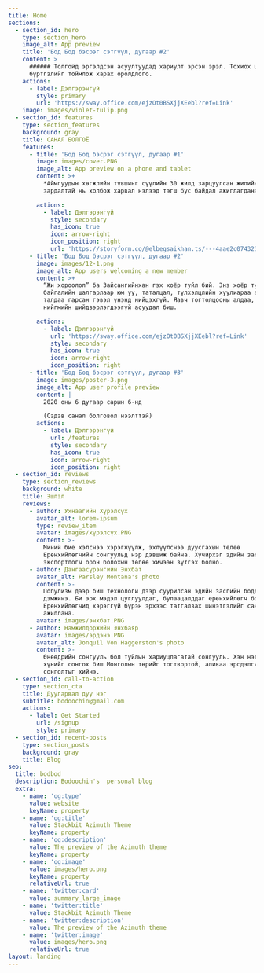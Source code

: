 ```yaml
---
title: Home
sections:
  - section_id: hero
    type: section_hero
    image_alt: App preview
    title: 'Бод Бод бэсрэг сэтгүүл, дугаар #2'
    content: >
      ###### Толгойд эргэлдсэн асуултуудад хариулт эрсэн эрэл. Тохиох цагийн
      бүртгэлийг тоймлож харах оролдлого.
    actions:
      - label: Дэлгэрэнгүй
        style: primary
        url: 'https://sway.office.com/ejzOt0BSXjjXEebl?ref=Link'
    image: images/violet-tulip.png
  - section_id: features
    type: section_features
    background: gray
    title: САНАЛ БОЛГОЁ
    features:
      - title: 'Бод Бод бэсрэг сэтгүүл, дугаар #1'
        image: images/cover.PNG
        image_alt: App preview on a phone and tablet
        content: >+
          *Аймгуудын хөгжлийн түвшинг сүүлийн 30 жилд зарцуулсан жилийн дундаж
          зардалтай нь холбож харвал нэлээд тэгш бус байдал ажиглагдана.*

        actions:
          - label: Дэлгэрэнгүй
            style: secondary
            has_icon: true
            icon: arrow-right
            icon_position: right
            url: 'https://storyform.co/@elbegsaikhan.ts/---4aae2c074323'
      - title: 'Бод Бод бэсрэг сэтгүүл, дугаар #2'
        image: images/12-1.png
        image_alt: App users welcoming a new member
        content: >+
          “Жи хороолол” ба Зайсангийнхан гэх хоёр туйл бий. Энэ хоёр туйл
          байгалийн шалгарлаар юм уу, таталцал, түлхэлцлийн хуулиараа ар, өвөр
          талдаа гарсан гэвэл үнэнд нийцэхгүй. Яавч тогтолцооны алдаа, ардчилсан
          нийгмийн шийдвэрлэгдээгүй асуудал биш.

        actions:
          - label: Дэлгэрэнгүй
            url: 'https://sway.office.com/ejzOt0BSXjjXEebl?ref=Link'
            style: secondary
            has_icon: true
            icon: arrow-right
            icon_position: right
      - title: 'Бод Бод бэсрэг сэтгүүл, дугаар #3'
        image: images/poster-3.png
        image_alt: App user profile preview
        content: |
          2020 оны 6 дугаар сарын 6-нд

          (Сэдэв санал болговол нээлттэй)
        actions:
          - label: Дэлгэрэнгүй
            url: /features
            style: secondary
            has_icon: true
            icon: arrow-right
            icon_position: right
  - section_id: reviews
    type: section_reviews
    background: white
    title: Эшлэл
    reviews:
      - author: Ухнаагийн Хүрэлсүх
        avatar_alt: lorem-ipsum
        type: review_item
        avatar: images/хүрэлсүх.PNG
        content: >-
          Миний бие хэлснээ хэрэгжүүлж, эхлүүлснээ дуусгахын төлөө
          Ерөнхийлөгчийн сонгуульд нэр дэвшиж байна. Хүчирхэг эдийн засагтай,
          экспортлогч орон болохын төлөө хичээн зүтгэх болно.
      - author: Дангаасүрэнгийн Энхбат
        avatar_alt: Parsley Montana's photo
        content: >-
          Популизм дээр биш технологи дээр суурилсан эдийн засгийн бодлогыг
          дэмжинэ. Би эрх мэдэл цуглуулдаг, булаацалддаг ерөнхийлөгч болохгүй.
          Ерөнхийлөгчид хэрэггүй бүрэн эрхээс татгалзах шинэтгэлийг санаачлан
          ажиллана.
        avatar: images/энхбат.PNG
      - author: Намжилдоржийн Энхбаяр
        avatar: images/эрдэнэ.PNG
        avatar_alt: Jonquil Von Haggerston's photo
        content: >-
          Өнөөдрийн сонгууль бол туйлын хариуцлагатай сонгууль. Хэн нэгэн хувь
          хүнийг сонгох биш Монголын төрийг тогтвортой, аливаа эрсдэлгүй байх
          сонголтыг хийнэ.
  - section_id: call-to-action
    type: section_cta
    title: Дуугарвал дуу нэг
    subtitle: bodoochin@gmail.com
    actions:
      - label: Get Started
        url: /signup
        style: primary
  - section_id: recent-posts
    type: section_posts
    background: gray
    title: Blog
seo:
  title: bodbod
  description: Bodoochin's  personal blog
  extra:
    - name: 'og:type'
      value: website
      keyName: property
    - name: 'og:title'
      value: Stackbit Azimuth Theme
      keyName: property
    - name: 'og:description'
      value: The preview of the Azimuth theme
      keyName: property
    - name: 'og:image'
      value: images/hero.png
      keyName: property
      relativeUrl: true
    - name: 'twitter:card'
      value: summary_large_image
    - name: 'twitter:title'
      value: Stackbit Azimuth Theme
    - name: 'twitter:description'
      value: The preview of the Azimuth theme
    - name: 'twitter:image'
      value: images/hero.png
      relativeUrl: true
layout: landing
---
```

